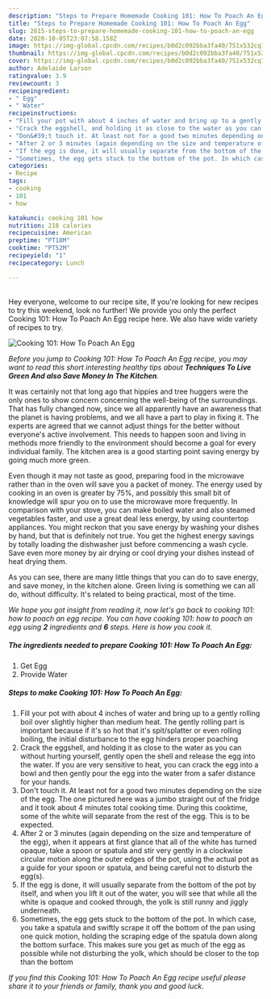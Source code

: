```yaml
---
description: "Steps to Prepare Homemade Cooking 101: How To Poach An Egg"
title: "Steps to Prepare Homemade Cooking 101: How To Poach An Egg"
slug: 2615-steps-to-prepare-homemade-cooking-101-how-to-poach-an-egg
date: 2020-10-05T23:07:58.158Z
image: https://img-global.cpcdn.com/recipes/b0d2c092bba3fa40/751x532cq70/cooking-101-how-to-poach-an-egg-recipe-main-photo.jpg
thumbnail: https://img-global.cpcdn.com/recipes/b0d2c092bba3fa40/751x532cq70/cooking-101-how-to-poach-an-egg-recipe-main-photo.jpg
cover: https://img-global.cpcdn.com/recipes/b0d2c092bba3fa40/751x532cq70/cooking-101-how-to-poach-an-egg-recipe-main-photo.jpg
author: Adelaide Larson
ratingvalue: 3.9
reviewcount: 3
recipeingredient:
- " Egg"
- " Water"
recipeinstructions:
- "Fill your pot with about 4 inches of water and bring up to a gently rolling boil over slightly higher than medium heat. The gently rolling part is important because if it&#39;s so hot that it&#39;s spit/splatter or even rolling boiling, the initial disturbance to the egg hinders proper poaching"
- "Crack the eggshell, and holding it as close to the water as you can without hurting yourself, gently open the shell and release the egg into the water. If you are very sensitive to heat, you can crack the egg into a bowl and then gently pour the egg into the water from a safer distance for your hands."
- "Don&#39;t touch it. At least not for a good two minutes depending on the size of the egg. The one pictured here was a jumbo straight out of the fridge and it took about 4 minutes total cooking time. During this cooktime, some of the white will separate from the rest of the egg. This is to be expected."
- "After 2 or 3 minutes (again depending on the size and temperature of the egg), when it appears at first glance that all of the white has turned opaque, take a spoon or spatula and stir very gently in a clockwise circular motion along the outer edges of the pot, using the actual pot as a guide for your spoon or spatula, and being careful not to disturb the egg(s)."
- "If the egg is done, it will usually separate from the bottom of the pot by itself, and when you lift it out of the water, you will see that while all the white is opaque and cooked through, the yolk is still runny and jiggly underneath."
- "Sometimes, the egg gets stuck to the bottom of the pot. In which case, you take a spatula and swiftly scrape it off the bottom of the pan using one quick motion, holding the scraping edge of the spatula down along the bottom surface. This makes sure you get as much of the egg as possible while not disturbing the yolk, which should be closer to the top than the bottom"
categories:
- Recipe
tags:
- cooking
- 101
- how

katakunci: cooking 101 how 
nutrition: 218 calories
recipecuisine: American
preptime: "PT18M"
cooktime: "PT52M"
recipeyield: "1"
recipecategory: Lunch

---
```

<br>
Hey everyone, welcome to our recipe site, If you're looking for new recipes to try this weekend, look no further! We provide you only the perfect Cooking 101: How To Poach An Egg recipe here. We also have wide variety of recipes to try.
<br>


![Cooking 101: How To Poach An Egg](https://img-global.cpcdn.com/recipes/b0d2c092bba3fa40/751x532cq70/cooking-101-how-to-poach-an-egg-recipe-main-photo.jpg)

<i>Before you jump to Cooking 101: How To Poach An Egg recipe, you may want to read this short interesting healthy tips about 
<strong>Techniques To Live Green And also Save Money In The Kitchen</strong>.</i>
</br>

It was certainly not that long ago that hippies and tree huggers were the only ones to show concern concerning the well-being of the surroundings. That has fully changed now, since we all apparently have an awareness that the planet is having problems, and we all have a part to play in fixing it. The experts are agreed that we cannot adjust things for the better without everyone's active involvement. This needs to happen soon and living in methods more friendly to the environment should become a goal for every individual family. The kitchen area is a good starting point saving energy by going much more green.

Even though it may not taste as good, preparing food in the microwave rather than in the oven will save you a packet of money. The energy used by cooking in an oven is greater by 75%, and possibly this small bit of knowledge will spur you on to use the microwave more frequently. In comparison with your stove, you can make boiled water and also steamed vegetables faster, and use a great deal less energy, by using countertop appliances. You might reckon that you save energy by washing your dishes by hand, but that is definitely not true. You get the highest energy savings by totally loading the dishwasher just before commencing a wash cycle. Save even more money by air drying or cool drying your dishes instead of heat drying them.

As you can see, there are many little things that you can do to save energy, and save money, in the kitchen alone. Green living is something we can all do, without difficulty. It's related to being practical, most of the time.


<i>We hope you got insight from reading it, now let's go back to cooking 101: how to poach an egg recipe. You can have cooking 101: how to poach an egg using <strong>2</strong> ingredients and <strong>6</strong> steps. Here is how you cook it.
</i>

##### The ingredients needed to prepare Cooking 101: How To Poach An Egg:

1. Get  Egg
1. Provide  Water


##### Steps to make Cooking 101: How To Poach An Egg:

1. Fill your pot with about 4 inches of water and bring up to a gently rolling boil over slightly higher than medium heat. The gently rolling part is important because if it&#39;s so hot that it&#39;s spit/splatter or even rolling boiling, the initial disturbance to the egg hinders proper poaching
1. Crack the eggshell, and holding it as close to the water as you can without hurting yourself, gently open the shell and release the egg into the water. If you are very sensitive to heat, you can crack the egg into a bowl and then gently pour the egg into the water from a safer distance for your hands.
1. Don&#39;t touch it. At least not for a good two minutes depending on the size of the egg. The one pictured here was a jumbo straight out of the fridge and it took about 4 minutes total cooking time. During this cooktime, some of the white will separate from the rest of the egg. This is to be expected.
1. After 2 or 3 minutes (again depending on the size and temperature of the egg), when it appears at first glance that all of the white has turned opaque, take a spoon or spatula and stir very gently in a clockwise circular motion along the outer edges of the pot, using the actual pot as a guide for your spoon or spatula, and being careful not to disturb the egg(s).
1. If the egg is done, it will usually separate from the bottom of the pot by itself, and when you lift it out of the water, you will see that while all the white is opaque and cooked through, the yolk is still runny and jiggly underneath.
1. Sometimes, the egg gets stuck to the bottom of the pot. In which case, you take a spatula and swiftly scrape it off the bottom of the pan using one quick motion, holding the scraping edge of the spatula down along the bottom surface. This makes sure you get as much of the egg as possible while not disturbing the yolk, which should be closer to the top than the bottom


<i>If you find this Cooking 101: How To Poach An Egg recipe useful please share it to your friends or family, thank you and good luck.</i>

